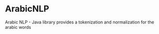 # ArabicNLP
Arabic NLP - Java library provides a tokenization and normalization for the arabic words
